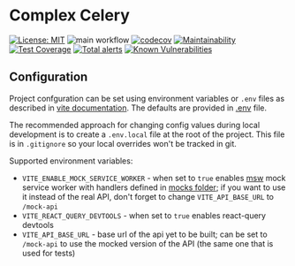# Complex Celery

[![License: MIT](https://img.shields.io/badge/License-MIT-yellow.svg)](https://opensource.org/licenses/MIT) ![main workflow](https://github.com/Michael2Gray/complex-celery/actions/workflows/main.yml/badge.svg) [![codecov](https://codecov.io/gh/Michael2Gray/complex-celery/branch/master/graph/badge.svg?token=LQJGGFQQX3)](https://codecov.io/gh/Michael2Gray/complex-celery) [![Maintainability](https://api.codeclimate.com/v1/badges/07e9bdd66a91b1fe08ca/maintainability)](https://codeclimate.com/github/Michael2Gray/complex-celery/maintainability) [![Test Coverage](https://api.codeclimate.com/v1/badges/07e9bdd66a91b1fe08ca/test_coverage)](https://codeclimate.com/github/Michael2Gray/complex-celery/test_coverage) [![Total alerts](https://img.shields.io/lgtm/alerts/g/Michael2Gray/complex-celery.svg?logo=lgtm&logoWidth=18)](https://lgtm.com/projects/g/Michael2Gray/complex-celery/alerts/) [![Known Vulnerabilities](https://snyk.io/test/github/Michael2Gray/complex-celery/badge.svg)](https://snyk.io/test/github/Michael2Gray/complex-celery)

## Configuration

Project confguration can be set using environment variables or `.env` files as described in [vite documentation](https://vitejs.dev/guide/env-and-mode.html#env-files). The defaults are provided in [.env](./.env) file.

The recommended approach for changing config values during local development is to create a `.env.local` file at the root of the project. This file is in `.gitignore` so your local overrides won't be tracked in git.

Supported environment variables:

- `VITE_ENABLE_MOCK_SERVICE_WORKER` - when set to `true` enables [msw](https://mswjs.io/) mock service worker with handlers defined in [mocks folder](./src/mocks); if you want to use it instead of the real API, don't forget to change `VITE_API_BASE_URL` to `/mock-api`
- `VITE_REACT_QUERY_DEVTOOLS` - when set to `true` enables react-query devtools
- `VITE_API_BASE_URL` - base url of the api yet to be built; can be set to `/mock-api` to use the mocked version of the API (the same one that is used for tests)
